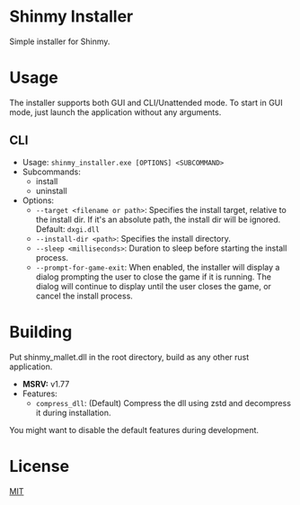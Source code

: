 # Shinmy Installer
Simple installer for Shinmy.

# Usage
The installer supports both GUI and CLI/Unattended mode. To start in GUI mode, just launch the application without any arguments.

## CLI
- Usage: `shinmy_installer.exe [OPTIONS] <SUBCOMMAND>`
- Subcommands:
    - install
    - uninstall
- Options:
    - `--target <filename or path>`: Specifies the install target, relative to the install dir. If it's an absolute path, the install dir will be ignored. Default: `dxgi.dll`
    - `--install-dir <path>`: Specifies the install directory.
    - `--sleep <milliseconds>`: Duration to sleep before starting the install process.
    - `--prompt-for-game-exit`: When enabled, the installer will display a dialog prompting the user to close the game if it is running. The dialog will continue to display until the user closes the game, or cancel the install process.

# Building
Put shinmy_mallet.dll in the root directory, build as any other rust application.

- **MSRV:** v1.77
- Features:
    - `compress_dll`: (Default) Compress the dll using zstd and decompress it during installation.

You might want to disable the default features during development.

# License
[MIT](LICENSE)